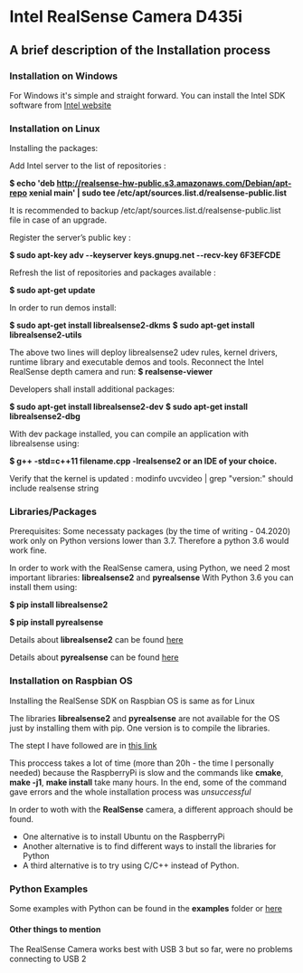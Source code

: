 <h1>Intel RealSense Camera D435i</h1>
<h2>A brief description of the Installation process</h2>
<h3>Installation on Windows</h3>

 For Windows it's simple and straight forward.
 You can install the Intel SDK software from [Intel website](www.intelrealsense.com/sdk-2/)

<h3>Installation on Linux</h3>

 Installing the packages:

Add Intel server to the list of repositories :

**$ echo 'deb http://realsense-hw-public.s3.amazonaws.com/Debian/apt-repo xenial main' | sudo tee /etc/apt/sources.list.d/realsense-public.list**

It is recommended to backup /etc/apt/sources.list.d/realsense-public.list file in case of an upgrade.

Register the server’s public key :

**$ sudo apt-key adv --keyserver keys.gnupg.net --recv-key 6F3EFCDE**

Refresh the list of repositories and packages available :

**$ sudo apt-get update**

In order to run demos install:

**$ sudo apt-get install librealsense2-dkms**
**$ sudo apt-get install librealsense2-utils**

The above two lines will deploy librealsense2 udev rules, kernel drivers, runtime library and executable demos and tools. Reconnect the Intel RealSense depth camera and run: 
**$ realsense-viewer**

Developers shall install additional packages:

**$ sudo apt-get install librealsense2-dev**
**$ sudo apt-get install librealsense2-dbg**

With dev package installed, you can compile an application with librealsense using:

**$ g++ -std=c++11 filename.cpp -lrealsense2 or an IDE of your choice.**

Verify that the kernel is updated :
modinfo uvcvideo | grep "version:" should include realsense string

<h3>Libraries/Packages</h3>
Prerequisites:
 Some necessaty packages (by the time of writing - 04.2020) work only on Python versions lower than 3.7.
 Therefore a python 3.6 would work fine.

In order to work with the RealSense camera, using Python, we need 2 most important libraries: **librealsense2** and **pyrealsense**
With Python 3.6 you can install them using:

**$ pip install librealsense2**

**$ pip install pyrealsense**

Details about **librealsense2** can be found [here](https://github.com/IntelRealSense/librealsense)

Details about **pyrealsense** can be found [here](https://pypi.org/project/pyrealsense/)

<h3>Installation on Raspbian OS</h3>

Installing the RealSense SDK on Raspbian OS is same as for Linux

The libraries **librealsense2** and **pyrealsense** are not available for the OS just by installing them with pip.
One version is to compile the libraries. 

The stept I have followed are in [this link](https://github.com/IntelRealSense/librealsense/blob/master/doc/installation_raspbian.md)

This proccess takes a lot of time (more than 20h - the time I personally needed) because the RaspberryPi is slow and the commands like **cmake**, **make -j1**, **make install** take many hours.
In the end, some of the command gave errors and the whole installation process was *unsuccessful* 

In order to woth with the **RealSense** camera, a different approach should be found. 
 - One alternative is to install Ubuntu on the RaspberryPi
 - Another alternative is to find different ways to install the libraries for Python
 - A third alternative is to try using C/C++ instead of Python.

<h3>Python Examples</h3>

Some examples with Python can be found in the **examples** folder or [here](https://github.com/IntelRealSense/librealsense/tree/master/wrappers/python/examples)
<h4>Other things to mention</h4>

The RealSense Camera works best with USB 3 but so far, were no problems connecting to USB 2
